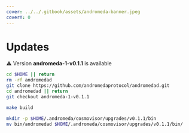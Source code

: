 ```yaml
---
cover: ../../.gitbook/assets/andromeda-banner.jpeg
coverY: 0
---
```


# Updates

⚠️ Version **andromeda-1-v0.1.1** is available

```bash
cd $HOME || return
rm -rf andromedad
git clone https://github.com/andromedaprotocol/andromedad.git
cd andromedad || return
git checkout andromeda-1-v0.1.1

make build

mkdir -p $HOME/.andromeda/cosmovisor/upgrades/v0.1.1/bin
mv bin/andromedad $HOME/.andromeda/cosmovisor/upgrades/v0.1.1/bin/
```
